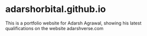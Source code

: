 # adarshorbital.github.io

This is a portfolio website for Adarsh Agrawal, showing his latest qualifications on the website adarshverse.com

